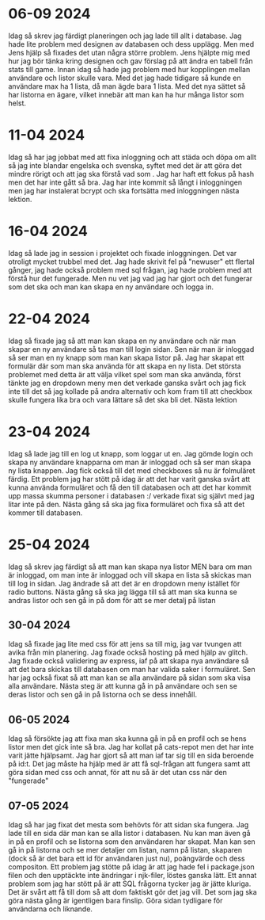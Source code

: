 # 06-09 2024
Idag så skrev jag färdigt planeringen och jag lade till allt i database.
Jag hade lite problem med designen av databasen och dess upplägg. Men med Jens hjälp så fixades det utan några större problem. Jens hjälpte mig med hur jag bör tänka kring designen och gav förslag på att ändra en tabell från stats till game. Innan idag så hade jag problem med hur kopplingen mellan användare och listor skulle vara. Med det jag hade tidigare så kunde en användare max ha 1 lista, då man ägde bara 1 lista. Med det nya sättet så har listorna en ägare, vilket innebär att man kan ha hur många listor som helst.

# 11-04 2024
Idag så har jag jobbat med att fixa inloggning och att städa och döpa om allt så jag inte blandar engelska och svenska, syftet med det är att göra det mindre rörigt och att jag ska förstå vad som . Jag har haft ett fokus på hash men det har inte gått så bra. Jag har inte kommit så långt i inloggningen men jag har instalerat bcrypt och ska fortsätta med inloggningen nästa lektion.

# 16-04 2024
Idag så lade jag in session i projektet och fixade inloggningen. Det var otroligt mycket trubbel med det. Jag hade skrivit fel på "newuser" ett flertal gånger, jag hade också problem med sql frågan, jag hade problem med att förstå hur det fungerade. Men nu vet jag vad jag har gjort och det fungerar som det ska och man kan skapa en ny användare och logga in.

# 22-04 2024
Idag så fixade jag så att man kan skapa en ny användare och när man skapar en ny användare så tas man till login sidan. Sen när man är inloggad så ser man en ny knapp som man kan skapa listor på. Jag har skapat ett formulär där som man ska använda för att skapa en ny lista. Det största problemet med detta är att välja vilket spel som man ska använda, först tänkte jag en dropdown meny men det verkade ganska svårt och jag fick inte till det så jag kollade på andra alternativ och kom fram till att checkbox skulle fungera lika bra och vara lättare så det ska bli det. Nästa lektion 

# 23-04 2024
Idag så lade jag till en log ut knapp, som loggar ut en. Jag gömde login och skapa ny användare knapparna om man är inloggad och så ser man skapa ny lista knappen. Jag fick också till det med checkboxes så nu är folmuläret färdig. Ett problem jag har stött på idag är att det har varit ganska svårt att kunna använda formuläret och få den till databasen och att det har kommit upp massa skumma personer i databasen :/ verkade fixat sig självt med jag litar inte på den. Nästa gång så ska jag fixa formuläret och fixa så att det kommer till databasen.

# 25-04 2024
Idag så skrev jag färdigt så att man kan skapa nya listor MEN bara om man är inloggad, om man inte är inloggad och vill skapa en lista så skickas man till log in sidan. Jag ändrade så att det är en dropdown meny istället för radio buttons. Nästa gång så ska jag lägga till så att man ska kunna se andras listor och sen gå in på dom för att se mer detalj på listan

## 30-04 2024
Idag så fixade jag lite med css för att jens sa till mig, jag var tvungen att avika från min planering. Jag fixade också hosting på med hjälp av glitch. Jag fixade också validering av express, iaf på att skapa nya användare så att det bara skickas till databasen om man har valida saker i formuläret. Sen har jag också fixat så att man kan se alla användare på sidan som ska visa alla användare. Nästa steg är att kunna gå in på användare och sen se deras listor och sen gå in på listorna och se dess innehåll.

## 06-05 2024
Idag så försökte jag att fixa man ska kunna gå in på en profil och se hens listor men det gick inte så bra. Jag har kollat på cats-repot men det har inte varit jätte hjälpsamt. Jag har gjort så att man iaf tar sig till en sida beroende på id:t. Det jag måste ha hjälp med är att få sql-frågan att fungera samt att göra sidan med css och annat, för att nu så är det utan css när den "fungerade"

## 07-05 2024
Idag så har jag fixat det mesta som behövts för att sidan ska fungera. Jag lade till en sida där man kan se alla listor i databasen. Nu kan man även gå in på en profil och se listorna som den användaren har skapat. Man kan sen gå in på listorna och se mer detaljer om listan, namn på listan, skaparen (dock så är det bara ett id för användaren just nu), poängvärde och dess compositon. Ett problem jag stötte på idag är att jag hade fel i package.json filen och den upptäckte inte ändringar i njk-filer, löstes ganska lätt. Ett annat problem som jag har stött på är att SQL frågorna tycker jag är jätte kluriga. Det är svårt att få till dom så att dom faktiskt gör det jag vill. Det som jag ska göra nästa gång är igentligen bara finslip. Göra sidan tydligare för användarna och liknande.


